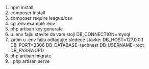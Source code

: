 1. npm install
2. composer install
3. composer require league/csv
4. cp .env.example .env
5. php artisan key:generate
6. u .env fajlu stavite da vam stoji DB_CONNECTION=mysql
7. zatim u .env fajlu odtagujte sledece stavke: DB_HOST=127.0.0.1 DB_PORT=3306 DB_DATABASE=technest DB_USERNAME=root DB_PASSWORD=
8. php artisan migrate
9. . php artisan serve
